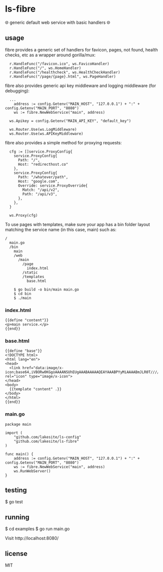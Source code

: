 # ls-fibre #

🌐 generic default web service with basic handlers 🌐

## usage ##

fibre provides a generic set of handlers for favicon, pages, not found, health
checks, etc as a wrapper around gorilla/mux:

```
  r.HandleFunc("/favicon.ico", ws.FavicoHandler)
  r.HandleFunc("/", ws.HomeHandler)
  r.HandleFunc("/healthcheck", ws.HealthCheckHandler)
  r.HandleFunc("/page/{page}.html", ws.PageHandler)
```

fibre also provides generic api key middleware and logging middleware (for 
debugging):

```
  ...
	address := config.Getenv("MAIN_HOST", "127.0.0.1") + ":" + config.Getenv("MAIN_PORT", "8080")
	ws := fibre.NewWebService("main", address)

  ws.Apikey = config.Getenv("MAIN_API_KEY", "default_key")

  ws.Router.Use(ws.LogMiddleware)
  ws.Router.Use(ws.APIKeyMiddleware)

```

fibre also provides a simple method for proxying requests:

```
  cfg := []service.ProxyConfig{
    service.ProxyConfig{
      Path: "/",
      Host: "redirecthost.co"
    },
    service.ProxyConfig{
      Path: "/whatever/path",
      Host: "google.com",
      Override: service.ProxyOverride{
        Match: "/api/v2",
        Path: "/api/v3",
      },
    },
  }

  ws.Proxy(cfg)
```

To use pages with templates, make sure your app has a bin folder layout 
matching the service name (in this case, main) such as:

```
/
  main.go
  /bin
    main
    /web
      /main
        /page
          index.html
        /static
        /templates
          base.html
```

        $ go build -o bin/main main.go
        $ cd bin
        $ ./main

### index.html ###

```
{{define "content"}}
<p>main service.</p>
{{end}}

```

### base.html ###

```
{{define "base"}}
<!DOCTYPE html>
<html lang="en">
<head>
  <link href="data:image/x-icon;base64,iVBORw0KGgoAAAANSUhEUgAAABAAAAAQEAYAAABPYyMiAAAABmJLR0T///////8JWPfcAAAACXBIWXMAAABIAAAASABGyWs+AAAAF0lEQVRIx2NgGAWjYBSMglEwCkbBSAcACBAAAeaR9cIAAAAASUVORK5CYII=" rel="icon" type="image/x-icon">
</head>
<body>
  {{template "content" .}}
</body>
</html>
{{end}}
```

### main.go ###

```
package main

import (
	"github.com/lakesite/ls-config"
	"github.com/lakesite/ls-fibre"
)

func main() {
	address := config.Getenv("MAIN_HOST", "127.0.0.1") + ":" + config.Getenv("MAIN_PORT", "8080")
	ws := fibre.NewWebService("main", address)
	ws.RunWebServer()
}
```

## testing ##

  $ go test

## running ##

  $ cd examples
  $ go run main.go

  Visit http://localhost:8080/

## license ##

MIT
